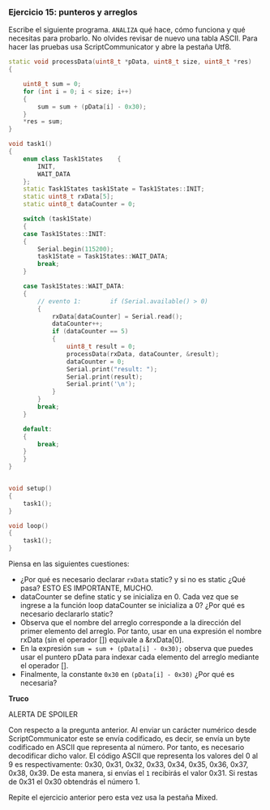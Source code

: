 ### **Ejercicio 15: punteros y arreglos**

Escribe el siguiente programa. `ANALIZA` qué hace, cómo funciona y qué necesitas para probarlo. No olvides revisar de nuevo una tabla ASCII. Para hacer las pruebas usa ScriptCommunicator y abre la pestaña Utf8.

```cpp
static void processData(uint8_t *pData, uint8_t size, uint8_t *res)
{

    uint8_t sum = 0;
    for (int i = 0; i < size; i++)
    {
        sum = sum + (pData[i] - 0x30);
    }
    *res = sum;
}

void task1()
{
    enum class Task1States    {
        INIT,
        WAIT_DATA
    };
    static Task1States task1State = Task1States::INIT;
    static uint8_t rxData[5];
    static uint8_t dataCounter = 0;

    switch (task1State)
    {
    case Task1States::INIT:
    {
        Serial.begin(115200);
        task1State = Task1States::WAIT_DATA;
        break;
    }

    case Task1States::WAIT_DATA:
    {
        // evento 1:        if (Serial.available() > 0)
        {
            rxData[dataCounter] = Serial.read();
            dataCounter++;
            if (dataCounter == 5)
            {
                uint8_t result = 0;
                processData(rxData, dataCounter, &result);
                dataCounter = 0;
                Serial.print("result: ");
                Serial.print(result);
                Serial.print('\n');
            }
        }
        break;
    }

    default:
    {
        break;
    }
    }
}


void setup()
{
    task1();
}

void loop()
{
    task1();
}
```

Piensa en las siguientes cuestiones:

- ¿Por qué es necesario declarar `rxData` static? y si no es static ¿Qué pasa? ESTO ES IMPORTANTE, MUCHO.
- dataCounter se define static y se inicializa en 0. Cada vez que se ingrese a la función loop dataCounter se inicializa a 0? ¿Por qué es necesario declararlo static?
- Observa que el nombre del arreglo corresponde a la dirección del primer elemento del arreglo. Por tanto, usar en una expresión el nombre rxData (sin el operador []) equivale a &rxData[0].
- En la expresión `sum = sum + (pData[i] - 0x30);` observa que puedes usar el puntero pData para indexar cada elemento del arreglo mediante el operador [].
- Finalmente, la constante `0x30` en `(pData[i] - 0x30)` ¿Por qué es necesaria?

**Truco**

ALERTA DE SPOILER

Con respecto a la pregunta anterior. Al enviar un carácter numérico desde ScriptCommunicator este se envía codificado, es decir, se envía un byte codificado en ASCII que representa al número. Por tanto, es necesario decodificar dicho valor. El código ASCII que representa los valores del 0 al 9 es respectivamente: 0x30, 0x31, 0x32, 0x33, 0x34, 0x35, 0x36, 0x37, 0x38, 0x39. De esta manera, si envías el `1` recibirás el valor 0x31. Si restas de 0x31 el 0x30 obtendrás el número 1.

Repite el ejercicio anterior pero esta vez usa la pestaña Mixed.
